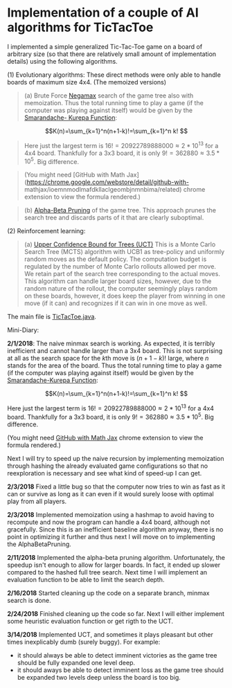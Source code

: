 # Implementation of a couple of  AI algorithms for TicTacToe

I implemented a simple generalized Tic-Tac-Toe game on a board of arbitrary size (so that there are relatively small amount of implementation details) using the following algorithms.

(1) Evolutionary algorithms: These direct methods were only able to handle boards of maximum size 4x4. (The memoized versions)

>(a) Brute Force [Negamax](https://en.wikipedia.org/wiki/Negamax) search of the game tree also with memoization. Thus the           total running time to play a game (if the computer was playing against itself) would be given by the [Smarandache-             Kurepa Function](http://mathworld.wolfram.com/LeftFactorial.html):

$$K(n)=\sum_{k=1}^n(n+1-k)!=\sum_{k=1}^n k! $$

> Here just the largest term is $16! = 20922789888000 \approx 2 * 10^{13}$ for a 4x4 board. Thankfully for a 3x3                 board, it is only $9! = 362880\approx 3.5 * 10^5$. Big difference.

> (You might need [GitHub with Math Jax](https://chrome.google.com/webstore/detail/github-with-                   mathjax/ioemnmodlmafdkllaclgeombjnmnbima/related) chrome extension to view the formula rendered.)
          
> (b) [Alpha-Beta Pruning](https://www.cs.cmu.edu/~arielpro/mfai_papers/lecture1.pdf) of the game tree. This approach               prunes the search tree and discards parts of it that are clearly suboptimal.
      
(2) Reinforcement learning:

> (a) [Upper Confidence Bound for Trees (UCT)](https://gnunet.org/sites/default/files/Browne%20et%20al%20-%20A%20survey%20of%20MCTS%20methods.pdf) This is a Monte Carlo Search Tree (MCTS) algorithm with UCB1 as tree-policy and                  uniformly random moves as the default policy. The computation budget is regulated by the number of Monte Carlo                rollouts allowed per move. We retain part of the search tree corresponding to the actual moves. This algorithm can            handle larger board sizes, however, due to the random nature of the rollout, the computer seemingly plays random on            these boards, however, it does keep the player from winning in one move (if it can) and recognizes if it can win in            one move as well.
      
      
The main file is [TicTacToe.java](https://github.com/Moosquibe/Comparison-of-AI-algorithms-for-TicTacToe/blob/master/TicTacToe.java).


Mini-Diary: 

**2/1/2018**: The naive minmax search is working. As expected, it is terribly inefficient and cannot handle larger than a 3x4 board. This is not surprising at all as the search space for the $k$th move is $(n+1-k)!$ large, where $n$ stands for the area of the board. Thus the total running time to play a game (if the computer was playing against itself) would be given by the [Smarandache-Kurepa Function](http://mathworld.wolfram.com/LeftFactorial.html):

$$K(n)=\sum_{k=1}^n(n+1-k)!=\sum_{k=1}^n k! $$

Here just the largest term is $16! = 20922789888000 \approx 2 * 10^{13}$ for a 4x4 board. Thankfully for a 3x3 board, it is only $9! = 362880\approx 3.5 * 10^5$. Big difference.

(You might need [GitHub with Math Jax](https://chrome.google.com/webstore/detail/github-with-mathjax/ioemnmodlmafdkllaclgeombjnmnbima/related) chrome extension to view the formula rendered.)

Next I will try to speed up the naive recursion by implementing memoization through hashing the already evaluated game configurations so that no reexploration is necessary and see what kind of speed-up I can get.

**2/3/2018** Fixed a little bug so that the computer now tries to win as fast as it can or survive as long as it can even if it would surely loose with optimal play from all players.

**2/3/2018** Implemented memoization using a hashmap to avoid having to recompute and now the program can handle a 4x4 board, although not gracefully. Since this is an inefficient baseline algorithm anyway, there is no point in optimizing it further and thus next I will move on to implementing the AlphaBetaPruning.

**2/11/2018** Implemented the alpha-beta pruning algorithm. Unfortunately, the speedup isn't enough to allow for larger boards. In fact, it ended up slower compared to the hashed full tree search. Next time I will implement an evaluation function to be able to limit the search depth.

**2/16/2018** Started cleaning up the code on a separate branch, minmax search is done.

**2/24/2018** Finished cleaning up the code so far. Next I will either implement some heuristic evaluation function or get rigth to the UCT.

**3/14/2018** Implemented UCT, and sometimes it plays pleasant but other times inexplicably dumb (surely buggy). For example:

- it should always be able to detect imminent victories as the game tree should be fully expanded one level deep.
- it should aways be able to detect imminent loss as the game tree should be expanded two levels deep unless the board is too big.
